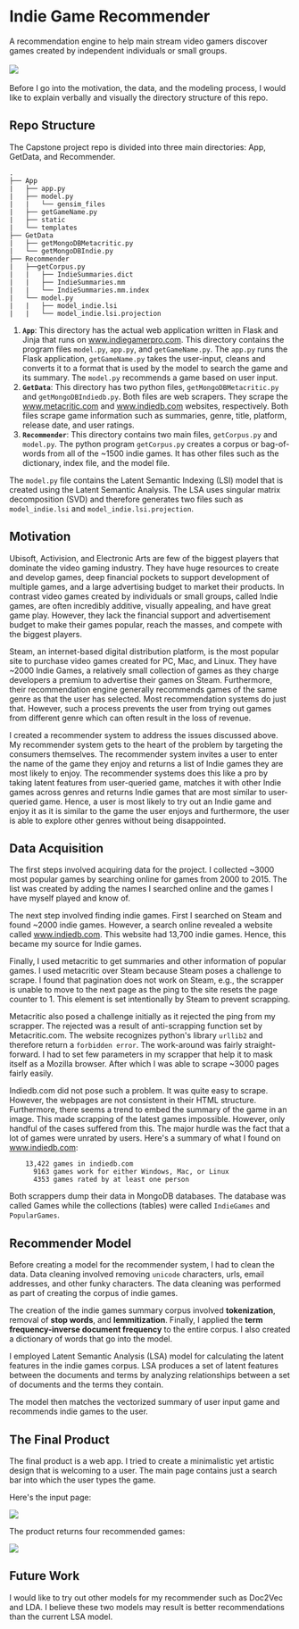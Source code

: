 # Indie Game Recommender

A recommendation engine to help main stream video gamers discover games created by independent individuals or small groups.
<br>
<br>
![](images_readme/Late_summer.png)
<br>
<br>
Before I go into the motivation, the data, and the modeling process, I would like to explain verbally and visually the directory structure of this repo.

## Repo Structure

The Capstone project repo is divided into three main directories: App, GetData, and Recommender.

```
.
├── App
|   ├── app.py
|   ├── model.py
|   |   └── gensim_files
|   ├── getGameName.py
|   ├── static
|   └── templates
├── GetData
|   ├── getMongoDBMetacritic.py
|   └── getMongoDBIndie.py
├── Recommender
|   ├──getCorpus.py
|   |   ├── IndieSummaries.dict
|   |   ├── IndieSummaries.mm
|   |   └── IndieSummaries.mm.index
|   └── model.py
|   |   ├── model_indie.lsi
|   |   └── model_indie.lsi.projection
```


1. **`App`**: This directory has the actual web application written in Flask and Jinja that runs on www.indiegamerpro.com. This directory contains the program files `model.py`, `app.py`, and `getGameName.py`. The `app.py` runs the Flask application, `getGameName.py` takes the user-input, cleans and converts it to a format that is used by the model to search the game and its summary. The `model.py` recommends a game based on user input.
2. **`GetData`**: This directory has two python files, `getMongoDBMetacritic.py` and `getMongoDBIndiedb.py`. Both files are web scrapers. They scrape the www.metacritic.com and www.indiedb.com websites, respectively. Both files scrape game information such as summaries, genre, title, platform, release date, and user ratings.
3. **`Recommender`**: This directory contains two main files, `getCorpus.py` and `model.py`. The python program `getCorpus.py` creates a corpus or bag-of-words from all of the ~1500 indie games. It has other files such as the dictionary, index file, and the model file.

The `model.py` file contains the Latent Semantic Indexing (LSI) model that is created using the Latent Semantic Analysis. The LSA uses singular matrix decomposition (SVD) and therefore generates two files such as `model_indie.lsi` and `model_indie.lsi.projection`.

## Motivation

Ubisoft, Activision, and Electronic Arts are few of the biggest players that dominate the video gaming industry. They have huge resources to create and develop games, deep financial pockets to support development of multiple games, and a large advertising budget to market their products. In contrast video games created by individuals or small groups, called Indie games, are often incredibly additive, visually appealing, and have great game play. However, they lack the financial support and advertisement budget to make their games popular, reach the masses, and compete with the biggest players.

Steam, an internet-based digital distribution platform, is the most popular site to purchase video games created for PC, Mac, and Linux. They have ~2000 Indie Games, a relatively small collection of games as they charge developers a premium to advertise their games on Steam. Furthermore, their recommendation engine generally recommends games of the same genre as that the user has selected. Most recommendation systems do just that. However, such a process prevents the user from trying out games from different genre which can often result in the loss of revenue.

I created a recommender system to address the issues discussed above. My recommender system gets to the heart of the problem by targeting the consumers themselves. The recommender system invites a user to enter the name of the game they enjoy and returns a list of Indie games they are most likely to enjoy. The recommender systems does this like a pro by taking latent features from user-queried game, matches it with other Indie games across genres and returns Indie games that are most similar to user-queried game. Hence, a user is most likely to try out an Indie game and enjoy it as it is similar to the game the user enjoys and furthermore, the user is able to explore other genres without being disappointed.

## Data Acquisition

The first steps involved acquiring data for the project. I collected ~3000 most popular games by searching online for games from 2000 to 2015. The list was created by adding the names I searched online and the games I have myself played and know of.

The next step involved finding indie games. First I searched on Steam and found ~2000 indie games. However, a search online revealed a website called www.indiedb.com. This website had 13,700 indie games. Hence, this became my source for Indie games.

Finally, I used metacritic to get summaries and other information of popular games. I used metacritic over Steam because Steam poses a challenge to scrape. I found that pagination does not work on Steam, e.g., the scrapper is unable to move to the next page as the ping to the site resets the page counter to 1. This element is set intentionally by Steam to prevent scrapping.

Metacritic also posed a challenge initially as it rejected the ping from my scrapper. The rejected was a result of anti-scrapping function set by Metacritic.com. The website recognizes python's library `urllib2` and therefore return a `forbidden error`. The work-around was fairly straight-forward. I had to set few parameters in my scrapper that help it to mask itself as a Mozilla browser. After which I was able to scrape ~3000 pages fairly easily.

Indiedb.com did not pose such a problem. It was quite easy to scrape. However, the webpages are not consistent in their HTML structure. Furthermore, there seems a trend to embed the summary of the game in an image. This made scrapping of the latest games impossible. However, only handful of the cases suffered from this. The major hurdle was the fact that a lot of games were unrated by users. Here's a summary of what I found on www.indiedb.com:

```
    13,422 games in indiedb.com
      9163 games work for either Windows, Mac, or Linux
      4353 games rated by at least one person
```

Both scrappers dump their data in MongoDB databases. The database was called Games while the collections (tables) were called ``IndieGames`` and ``PopularGames``.

## Recommender Model

Before creating a model for the recommender system, I had to clean the data. Data cleaning involved removing ```unicode``` characters, urls, email addresses, and other funky characters. The data cleaning was performed as part of creating the corpus of indie games.

The creation of the indie games summary corpus involved **tokenization**, removal of **stop words**, and **lemmitization**. Finally, I applied the **term frequency-inverse document frequency** to the entire corpus. I also created a dictionary of words that go into the model.

I employed Latent Semantic Analysis (LSA) model for calculating the latent features in the indie games corpus. LSA produces a set of latent features between the documents and terms by analyzing relationships between a set of documents and the terms they contain.

The model then matches the vectorized summary of user input game and recommends indie games to the user.

## The Final Product

The final product is a web app. I tried to create a minimalistic yet artistic design that is welcoming to a user. The main page contains just a search bar into which the user types the game.

Here's the input page:

![](images_readme/website_1.png)

The product returns four recommended games:

![](images_readme/website_2.png)

## Future Work

I would like to try out other models for my recommender such as Doc2Vec and LDA. I believe these two models may result is better recommendations than the current LSA model. 
